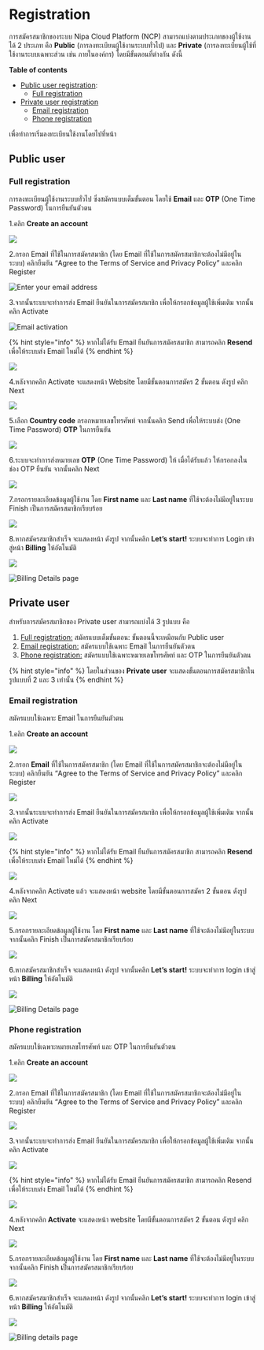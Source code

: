 # Registration

การสมัครสมาชิกของระบบ Nipa Cloud Platform \(NCP\) สามารถแบ่งตามประเภทของผู้ใช้งานได้ 2 ประเภท คือ **Public** \(การลงทะเบียนผู้ใช้งานระบบทั่วไป\) และ **Private** \(การลงทะเบียนผู้ใช้ที่ใช้งานระบบเฉพาะส่วน เช่น ภายในองค์กร\) โดยมีขั้นตอนที่ต่างกัน ดังนี้

**Table of contents**

* [Public user registration](registration.md#public-user): 
  * [Full registration](registration.md#full-registraion)
* [Private user registration](registration.md#private-user)
  * [Email registration](registration.md#email-registration)
  * [Phone registration](registration.md#phone-registration)

เพื่อทำการเริ่มลงทะเบียนใช้งานโดยไปที่หน้า

## **Public user**

### Full registration

การลงทะเบียนผู้ใช้งานระบบทั่วไป ซึ่งสมัครแบบเต็มขั้นตอน โดยใช้ **Email** และ **OTP** \(One Time Password\) ในการยืนยันตัวตน

1.คลิก **Create an account**

![](https://lh6.googleusercontent.com/2dTaohUBBLlzGBQ5AWacdeaUBpk3WxocPG66tPAACLfNV60BuCekLJx5kRgt4KoX0NbVtbB_s4k-6BZILtRMf5xY4ZZP6qVhW9LRsjEqHY4Pl4_QFg66L5YM967bg0pvNJHZtLk)

2.กรอก Email ที่ใช้ในการสมัครสมาชิก \(โดย Email ที่ใช้ในการสมัครสมาชิกจะต้องไม่มีอยู่ในระบบ\) คลิกยืนยัน “Agree to the Terms of Service and Privacy Policy” และคลิก Register

![Enter your email address](https://lh5.googleusercontent.com/EBjc6pYjrnpJIhEtNXW6TXcvtNNplZHpLP4nekMxR1j284mz1fgcHptFJmwPHRFv2tLUfVwQ75tUDHDHSVdEnemxdCxlpXF88sTshBbt6wREFP9zHYleq4hgsoLfJfOGjPDCcWU)

3.จากนั้นระบบจะทำการส่ง Email ยืนยันในการสมัครสมาชิก เพื่อให้กรอกข้อมูลผู้ใช้เพิ่มเติม จากนั้นคลิก Activate

![Email activation](https://lh3.googleusercontent.com/tvM_eLbqlvnxkni-MoXv6Zq1lIOcKh9FcPXkEg6vD7vfDuUGz6oENzAMpNMCq0C7-Vhhye5uW2k1kvaRA4t6lJJlik5Gf6tJhoFBYTJQsUh9DNvmyajjX8nJ0R0t3K2O_fQWXAc)

{% hint style="info" %}
หากไม่ได้รับ Email ยืนยันการสมัครสมาชิก สามารถคลิก **Resend** เพื่อให้ระบบส่ง Email ใหม่ได้
{% endhint %}

![](https://lh5.googleusercontent.com/hr8HLJNkn7V5S2ebQw8HGv_TywYZwBz6-0ihEk-VhBG6D4FmTpVDUaKE56n-pTijtSGC721JFZJxhTzvun4AM9vgg3lY__XqS7ZH6GxRLUy44LrXEyKVesGoGPPjf2Wii4vBnwQ)

4.หลังจากคลิก Activate จะแสดงหน้า Website โดยมีขั้นตอนการสมัคร 2 ขั้นตอน ดังรูป คลิก Next

![](https://lh4.googleusercontent.com/EiaMpUoyImooLpS2iFjdnGKkKnqJ_9LMojlWi0m2A4f_p-jGYmsLpurLI6XIxlpxvAbyop28EuQ-QB9zbwkQ-XQZmlLSrgZ1Q3oRB5ViTy9DnxLzcj0xiBwiQr1pXGhnel8y1z4)

5.เลือก **Country code** กรอกหมายเลขโทรศัพท์ จากนั้นคลิก Send เพื่อให้ระบบส่ง \(One Time Password\) **OTP** ในการยืนยัน

![](https://lh5.googleusercontent.com/25M8KhFLIbonBtjIWjdwtkh70CnT1bMsAf2qbUDRRvczDSYJ0X_cYfjO93HHvqnwL-_1fgFD3_8DJOGCkYwDcn_iQ6rgCjR-d-dgMTTrTiMqBW2QILZ0WiweIuw_uk1-PIGStbo)

6.ระบบจะทำการส่งหมายเลข **OTP** \(One Time Password\) ให้ เมื่อได้รับแล้ว ให้กรอกลงในช่อง OTP ยืนยัน จากนั้นคลิก Next

![](https://lh6.googleusercontent.com/lNayxRUrHlKKNdSuKXNA5l98WA2FWaEQ5IvAj20o7IHdiZ65pM_dtx2dKtt1AzAPA00TC6_U_27_8Nu-rPLUrd3TeJMgWOTeB-vhh6biqDTJA3hg9UgjV9vesuEPq0lhJOelcfM)

7.กรอกรายละเอียดข้อมูลผู้ใช้งาน โดย **First name** และ **Last name** ที่ใช้จะต้องไม่มีอยู่ในระบบ Finish เป็นการสมัครสมาชิกเรียบร้อย

![](../.gitbook/assets/registration-public-7.png)

8.หากสมัครสมาชิกสำเร็จ จะแสดงหน้า ดังรูป จากนั้นคลิก **Let’s start!** ระบบจะทำการ Login เข้าสู่หน้า **Billing** ให้อัตโนมัติ

![](https://lh6.googleusercontent.com/ERDSYclQ2EynMkDkt6G_aL295W153TXqrYY51Fo_QPkFjcr3TfFOpWlFfdetkpCFe325DEi3HU1ssVN7aA1XvOUBTNXu3MPjEEHKFuX_gBwH0uu8YBunl4c7BD_0FMCVmBtL2R0)

![Billing Details page ](https://lh5.googleusercontent.com/QGWJ1oXzyT1h_-HwVm9vFUAPTplD1oS5H-7ukkpKZrxG2lHsw0fDoX6-YeCEP_AkJfL3TKpghwiJm6wCsdI8eTbbKStvODzlsTjP-6qXNB7kb0tTLcrSWJr1lWmqPVTh379-cW0)

## **Private user**

สำหรับการสมัครสมาชิกของ Private user สามารถแบ่งได้ 3 รูปแบบ คือ  
1. [Full registration:](registration.md#full-registraion) สมัครแบบเต็มขั้นตอน: ขั้นตอนนี้จะเหมือนกับ Public user  
2. [Email registration:](registration.md#email-registration) สมัครแบบใช้เฉพาะ Email ในการยืนยันตัวตน  
3. [Phone registration:](registration.md#phone-registration) สมัครแบบใช้เฉพาะหมายเลขโทรศัพท์ และ OTP ในการยืนยันตัวตน

{% hint style="info" %}
โดยในส่วนของ **Private user** จะแสดงขั้นตอนการสมัครสมาชิกในรูปแบบที่ 2 และ 3 เท่านั้น
{% endhint %}

### Email registration

สมัครแบบใช้เฉพาะ Email ในการยืนยันตัวตน

1.คลิก **Create an account**

![](https://lh6.googleusercontent.com/2dTaohUBBLlzGBQ5AWacdeaUBpk3WxocPG66tPAACLfNV60BuCekLJx5kRgt4KoX0NbVtbB_s4k-6BZILtRMf5xY4ZZP6qVhW9LRsjEqHY4Pl4_QFg66L5YM967bg0pvNJHZtLk)

2.กรอก **Email** ที่ใช้ในการสมัครสมาชิก \(โดย Email ที่ใช้ในการสมัครสมาชิกจะต้องไม่มีอยู่ในระบบ\) คลิกยืนยัน “Agree to the Terms of Service and Privacy Policy” และคลิก Register

![](https://lh5.googleusercontent.com/EBjc6pYjrnpJIhEtNXW6TXcvtNNplZHpLP4nekMxR1j284mz1fgcHptFJmwPHRFv2tLUfVwQ75tUDHDHSVdEnemxdCxlpXF88sTshBbt6wREFP9zHYleq4hgsoLfJfOGjPDCcWU)

3.จากนั้นระบบจะทำการส่ง Email ยืนยันในการสมัครสมาชิก เพื่อให้กรอกข้อมูลผู้ใช้เพิ่มเติม จากนั้นคลิก Activate

![](https://lh3.googleusercontent.com/tvM_eLbqlvnxkni-MoXv6Zq1lIOcKh9FcPXkEg6vD7vfDuUGz6oENzAMpNMCq0C7-Vhhye5uW2k1kvaRA4t6lJJlik5Gf6tJhoFBYTJQsUh9DNvmyajjX8nJ0R0t3K2O_fQWXAc)

{% hint style="info" %}
หากไม่ได้รับ Email ยืนยันการสมัครสมาชิก สามารถคลิก **Resend** เพื่อให้ระบบส่ง Email ใหม่ได้
{% endhint %}

![](https://lh5.googleusercontent.com/hr8HLJNkn7V5S2ebQw8HGv_TywYZwBz6-0ihEk-VhBG6D4FmTpVDUaKE56n-pTijtSGC721JFZJxhTzvun4AM9vgg3lY__XqS7ZH6GxRLUy44LrXEyKVesGoGPPjf2Wii4vBnwQ)

4.หลังจากคลิก Activate แล้ว จะแสดงหน้า website โดยมีขั้นตอนการสมัคร 2 ขั้นตอน ดังรูป คลิก Next

![](https://lh4.googleusercontent.com/cUIQNPNa7_weODk7W3xhV054QR8pOxXc1ch8lu-SyCkXxmAG1pL8nLJFeazyoOm3py0gL1JKcYK2feyzNMCJ6N0MTNCpoAZc29ThuTT0lDpSq08VqUd36rfrO_qe_PN3QpKAut0)

5.กรอกรายละเอียดข้อมูลผู้ใช้งาน โดย **First name** และ **Last name** ที่ใช้จะต้องไม่มีอยู่ในระบบ จากนั้นคลิก Finish เป็นการสมัครสมาชิกเรียบร้อย

![](../.gitbook/assets/registration-private-email-5.png)

6.หากสมัครสมาชิกสำเร็จ จะแสดงหน้า ดังรูป จากนั้นคลิก **Let’s start!** ระบบจะทำการ login เข้าสู่หน้า **Billing** ให้อัตโนมัติ

![](https://lh6.googleusercontent.com/ERDSYclQ2EynMkDkt6G_aL295W153TXqrYY51Fo_QPkFjcr3TfFOpWlFfdetkpCFe325DEi3HU1ssVN7aA1XvOUBTNXu3MPjEEHKFuX_gBwH0uu8YBunl4c7BD_0FMCVmBtL2R0)

![Billing Details page](https://lh5.googleusercontent.com/QGWJ1oXzyT1h_-HwVm9vFUAPTplD1oS5H-7ukkpKZrxG2lHsw0fDoX6-YeCEP_AkJfL3TKpghwiJm6wCsdI8eTbbKStvODzlsTjP-6qXNB7kb0tTLcrSWJr1lWmqPVTh379-cW0)

### Phone registration

สมัครแบบใช้เฉพาะหมายเลขโทรศัพท์ และ OTP ในการยืนยันตัวตน

1.คลิก **Create an account**

![](https://lh6.googleusercontent.com/2dTaohUBBLlzGBQ5AWacdeaUBpk3WxocPG66tPAACLfNV60BuCekLJx5kRgt4KoX0NbVtbB_s4k-6BZILtRMf5xY4ZZP6qVhW9LRsjEqHY4Pl4_QFg66L5YM967bg0pvNJHZtLk)

2.กรอก Email ที่ใช้ในการสมัครสมาชิก \(โดย Email ที่ใช้ในการสมัครสมาชิกจะต้องไม่มีอยู่ในระบบ\) คลิกยืนยัน “Agree to the Terms of Service and Privacy Policy” และคลิก Register

![](https://lh5.googleusercontent.com/EBjc6pYjrnpJIhEtNXW6TXcvtNNplZHpLP4nekMxR1j284mz1fgcHptFJmwPHRFv2tLUfVwQ75tUDHDHSVdEnemxdCxlpXF88sTshBbt6wREFP9zHYleq4hgsoLfJfOGjPDCcWU)

3.จากนั้นระบบจะทำการส่ง Email ยืนยันในการสมัครสมาชิก เพื่อให้กรอกข้อมูลผู้ใช้เพิ่มเติม จากนั้นคลิก Activate

![](https://lh3.googleusercontent.com/tvM_eLbqlvnxkni-MoXv6Zq1lIOcKh9FcPXkEg6vD7vfDuUGz6oENzAMpNMCq0C7-Vhhye5uW2k1kvaRA4t6lJJlik5Gf6tJhoFBYTJQsUh9DNvmyajjX8nJ0R0t3K2O_fQWXAc)

{% hint style="info" %}
หากไม่ได้รับ Email ยืนยันการสมัครสมาชิก สามารถคลิก Resend เพื่อให้ระบบส่ง Email ใหม่ได้
{% endhint %}

![](https://lh5.googleusercontent.com/hr8HLJNkn7V5S2ebQw8HGv_TywYZwBz6-0ihEk-VhBG6D4FmTpVDUaKE56n-pTijtSGC721JFZJxhTzvun4AM9vgg3lY__XqS7ZH6GxRLUy44LrXEyKVesGoGPPjf2Wii4vBnwQ)

4.หลังจากคลิก **Activate** จะแสดงหน้า website โดยมีขั้นตอนการสมัคร 2 ขั้นตอน ดังรูป คลิก Next

![](https://lh5.googleusercontent.com/pgQTTUGgGgv3__VxDidL6qn2PlWn9nRgTqTNSPULWNwl5dFeBfTxUyQV8rT2b5qHJ8BhQy8pnl6bGAkUoc3AhrSzAuAtL3pIjnWS3OSYafOrcTDtu8Hqy3XRIax5xLpAqitCcew)

5.กรอกรายละเอียดข้อมูลผู้ใช้งาน โดย **First name** และ **Last name** ที่ใช้จะต้องไม่มีอยู่ในระบบ จากนั้นคลิก Finish **เ**ป็นการสมัครสมาชิกเรียบร้อย

![](../.gitbook/assets/registration-private-otp-5.png)

6.หากสมัครสมาชิกสำเร็จ จะแสดงหน้า ดังรูป จากนั้นคลิก **Let’s start!** ระบบจะทำการ login เข้าสู่หน้า **Billing** ให้อัตโนมัติ

![](https://lh6.googleusercontent.com/ERDSYclQ2EynMkDkt6G_aL295W153TXqrYY51Fo_QPkFjcr3TfFOpWlFfdetkpCFe325DEi3HU1ssVN7aA1XvOUBTNXu3MPjEEHKFuX_gBwH0uu8YBunl4c7BD_0FMCVmBtL2R0)

![Billing details page](https://lh5.googleusercontent.com/QGWJ1oXzyT1h_-HwVm9vFUAPTplD1oS5H-7ukkpKZrxG2lHsw0fDoX6-YeCEP_AkJfL3TKpghwiJm6wCsdI8eTbbKStvODzlsTjP-6qXNB7kb0tTLcrSWJr1lWmqPVTh379-cW0)

